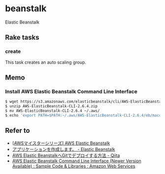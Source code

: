 # beanstalk

Elastic Beanstalk

## Rake tasks

### create

This task creates an auto scaling group.

## Memo

### Install AWS Elastic Beanstalk Command Line Interface

```sh
$ wget https://s3.amazonaws.com/elasticbeanstalk/cli/AWS-ElasticBeanstalk-CLI-2.6.4.zip
$ unzip AWS-ElasticBeanstalk-CLI-2.6.4.zip
$ mv AWS-ElasticBeanstalk-CLI-2.6.4 ~/.aws/
$ echo 'export PATH=$PATH:~/.aws/AWS-ElasticBeanstalk-CLI-2.6.4/eb/macosx/python2.7/' >> ~/.bash_profile
```

## Refer to

* [[AWSマイスターシリーズ] AWS Elastic Beanstalk](http://www.slideshare.net/AmazonWebServicesJapan/aws-aws-elastic-beanstalk)
* [アプリケーションを作成します。 - Elastic Beanstalk](http://docs.aws.amazon.com/ja_jp/elasticbeanstalk/latest/dg/using-features.deployment.newapp.html)
* [AWS Elastic BeanstalkへGitでデプロイする方法 - Qiita](http://qiita.com/YoshikiNakamura/items/55525fa0b17e74c25ceb)
* [AWS Elastic Beanstalk Command Line Interface (Newer Version Available) : Sample Code & Libraries : Amazon Web Services](http://aws.amazon.com/code/AWS-Elastic-Beanstalk/6752709412171743)
